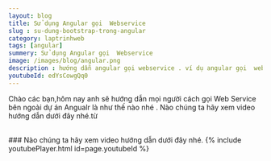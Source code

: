 ```yaml
---
layout: blog
title: Sử dụng Angular gọi  Webservice
slug : su-dung-bootstrap-trong-angular
category: laptrinhweb
tags: [angular]
summery: Sử dụng Angular gọi  Webservice
image: /images/blog/angular.png
description : hướng dẫn angular gọi webservice . ví dụ angular gọi  webservice
youtubeId: edYsCowgQq0
---
```


Chào các bạn,hôm nay anh sẽ hướng dẫn mọi người cách gọi Web Service bên ngoài   dự án Angualr là như thế nào nhé .
Nào chúng ta hãy xem video hướng dẫn dưới đây nhé.từ

<br>
### Nào chúng ta hãy xem video hướng dẫn dưới đây nhé.
{% include youtubePlayer.html id=page.youtubeId %}
